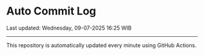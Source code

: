 # Auto Commit Log

Last updated: Wednesday, 09-07-2025 16:25 WIB

---

This repository is automatically updated every minute using GitHub Actions.
